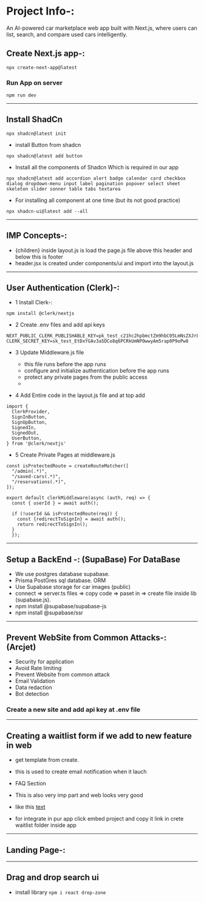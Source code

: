 # Project Info-:

An AI-powered car marketplace web app built with Next.js, where users can list, search, and compare used cars intelligently.

## Create Next.js app-:

```
npx create-next-app@latest
```

### Run App on server

```
npm run dev
```

---

## Install ShadCn

```
npx shadcn@latest init
```

- install Button from shadcn

```
npx shadcn@latest add button
```

- Install all the components of Shadcn Which is required in our app

```
npx shadcn@latest add accordion alert badge calendar card checkbox dialog dropdown-menu input label pagination popover select sheet skeleton slider sonner table tabs textarea
```

- For installing all component at one time (but its not good practice)

```
npx shadcn-ui@latest add --all
```

---

## IMP Concepts-:

- {children} inside layout.js is load the page.js file above this header and below this is footer
- header.jsx is created under components/ui and import into the layout.js

---

## User Authentication (Clerk)-:

- 1 Install Clerk-:

```
npm install @clerk/nextjs
```

- 2 Create .env files and add api keys

```
NEXT_PUBLIC_CLERK_PUBLISHABLE_KEY=pk_test_c21hc2hpbmctZm9hbC05LmNsZXJrLmFjY291bnRzLmRldiQ
CLERK_SECRET_KEY=sk_test_EtDxYGAv3a5DCo8q6PCRkUmNPOwwyAm5rap0P9oPw8
```

- 3 Update Middleware.js file

  - this file runs before the app runs
  - configure and initialize authentication before the app runs
  - protect any private pages from the public access
  -

- 4 Add <ClerkProvider>Entire code<ClerkProvider/> in the layout.js file
  and at top add 

```
import {
  ClerkProvider,
  SignInButton,
  SignUpButton,
  SignedIn,
  SignedOut,
  UserButton,
} from '@clerk/nextjs'
```

- 5 Create Private Pages at middleware.js

```
const isProtectedRoute = createRouteMatcher([
  "/admin(.*)",
  "/saved-cars(.*)",
  "/reservations(.*)",
]);

export default clerkMiddleware(async (auth, req) => {
  const { userId } = await auth();

  if (!userId && isProtectedRoute(req)) {
    const {redirectToSignIn} = await auth();
    return redirectToSignIn();
  }
  });

```




---

## Setup a BackEnd -: (SupaBase) For DataBase
 - We use postgres database supabase.
 - Prisma PostGres sql database. ORM
 - Use Supabase storage for car images (public)
 - connect => server.ts files => copy code => paset in => create file inside lib (supabase.js).
 - npm install @supabase/supabase-js
 - npm install @supabase/ssr




---


## Prevent WebSite from Common Attacks-: (Arcjet)
 - Security for application
 - Avoid Rate limiting
 - Prevent Website from common attack
 - Email Validation
 - Data redaction 
 - Bot detection

### Create a new site and add api key at .env file


---

## Creating a waitlist form if we add to new feature in web
 - get template from create.
 - this is used to create email notification when it lauch
 - FAQ Section 
 - This is also very imp part and web looks very good 
 - like this [text](https://vehiql-vedant.created.app)
 
 - for integrate in pur app click embed project and copy it link in crete waitlist folder inside app 



---

## Landing Page-:



---

## Drag and drop search ui
 - install library
 ```npm i react drop-zone```



